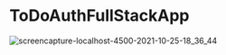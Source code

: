 # ToDoAuthFullStackApp
![screencapture-localhost-4500-2021-10-25-18_36_44](https://user-images.githubusercontent.com/88999595/138780674-133a6937-77c3-478a-b155-6a596d0b5731.png)
